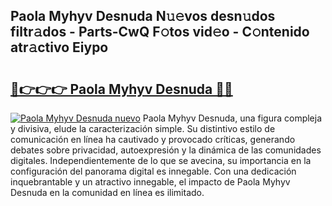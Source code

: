 ## Paola Myhyv Desnuda N𝚞𝚎vos desn𝚞dos filtr𝚊dos - Parts-CwQ F𝚘tos vid𝚎o - C𝚘ntenido atr𝚊ctivo Eiypo

# <h2><a href="http://mbbyuhc.tromn.icu/?c=Paola+Myhyv+Desnuda">🔗👉👉👉 Paola Myhyv Desnuda 🔗🔗</a></h2>

[![Paola Myhyv Desnuda nuevo](https://i.imgur.com/pEAQMta.gif)](http://mbbyuhc.tromn.icu/?c=Paola+Myhyv+Desnuda)
Paola Myhyv Desnuda, una figura compleja y divisiva, elude la caracterización simple. Su distintivo estilo de comunicación en línea ha cautivado y provocado críticas, generando debates sobre privacidad, autoexpresión y la dinámica de las comunidades digitales. Independientemente de lo que se avecina, su importancia en la configuración del panorama digital es innegable. Con una dedicación inquebrantable y un atractivo innegable, el impacto de Paola Myhyv Desnuda en la comunidad en línea es ilimitado.
